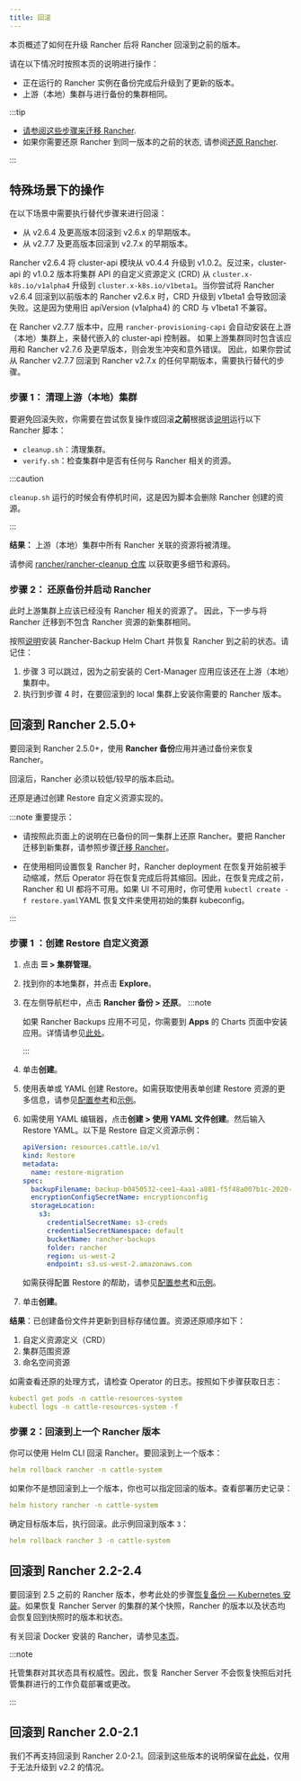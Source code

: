 ```yaml
---
title: 回滚
---
```


本页概述了如何在升级 Rancher 后将 Rancher 回滚到之前的版本。

请在以下情况时按照本页的说明进行操作：
- 正在运行的 Rancher 实例在备份完成后升级到了更新的版本。
- 上游（本地）集群与进行备份的集群相同。

:::tip

* [请参阅这些步骤来迁移 Rancher](../../../how-to-guides/new-user-guides/backup-restore-and-disaster-recovery/migrate-rancher-to-new-cluster.md).
* 如果你需要还原 Rancher 到同一版本的之前的状态, 请参阅[还原 Rancher](../../../how-to-guides/new-user-guides/backup-restore-and-disaster-recovery/restore-rancher.md).

:::

## 特殊场景下的操作

在以下场景中需要执行替代步骤来进行回滚：
- 从 v2.6.4 及更高版本回滚到 v2.6.x 的早期版本。
- 从 v2.7.7 及更高版本回滚到 v2.7.x 的早期版本。

Rancher v2.6.4 将 cluster-api 模块从 v0.4.4 升级到 v1.0.2。反过来，cluster-api 的 v1.0.2 版本将集群 API 的自定义资源定义 (CRD) 从 `cluster.x-k8s.io/v1alpha4` 升级到 `cluster.x-k8s.io/v1beta1`。当你尝试将 Rancher v2.6.4 回滚到以前版本的 Rancher v2.6.x 时，CRD 升级到 v1beta1 会导致回滚失败。这是因为使用旧 apiVersion (v1alpha4) 的 CRD 与 v1beta1 不兼容。

在 Rancher v2.7.7 版本中，应用 `rancher-provisioning-capi` 会自动安装在上游（本地）集群上，来替代嵌入的 cluster-api 控制器。 如果上游集群同时包含该应用和 Rancher v2.7.6 及更早版本，则会发生冲突和意外错误。 因此，如果你尝试从 Rancher v2.7.7 回滚到 Rancher v2.7.x 的任何早期版本，需要执行替代的步骤。

### 步骤 1： 清理上游（本地）集群

要避免回滚失败，你需要在尝试恢复操作或回滚**之前**根据该[说明](https://github.com/rancher/rancher-cleanup/blob/main/README.md)运行以下 Rancher 脚本：


* `cleanup.sh`：清理集群。
* `verify.sh`：检查集群中是否有任何与 Rancher 相关的资源。


:::caution

`cleanup.sh` 运行的时候会有停机时间，这是因为脚本会删除 Rancher 创建的资源。

:::

**结果：** 上游（本地）集群中所有 Rancher 关联的资源将被清理。

请参阅 [rancher/rancher-cleanup 仓库](https://github.com/rancher/rancher-cleanup) 以获取更多细节和源码。

### 步骤 2： 还原备份并启动 Rancher

此时上游集群上应该已经没有 Rancher 相关的资源了。 因此，下一步与将 Rancher 迁移到不包含 Rancher 资源的新集群相同。

按照[说明](../../../how-to-guides/new-user-guides/backup-restore-and-disaster-recovery/migrate-rancher-to-new-cluster.md)安装 Rancher-Backup Helm Chart 并恢复 Rancher 到之前的状态。请记住：
1. 步骤 3 可以跳过，因为之前安装的 Cert-Manager 应用应该还在上游（本地）集群中。
2. 执行到步骤 4 时，在要回滚到的 local 集群上安装你需要的 Rancher 版本。

## 回滚到 Rancher 2.5.0+

要回滚到 Rancher 2.5.0+，使用 **Rancher 备份**应用并通过备份来恢复 Rancher。

回滚后，Rancher 必须以较低/较早的版本启动。

还原是通过创建 Restore 自定义资源实现的。

:::note 重要提示：

* 请按照此页面上的说明在已备份的同一集群上还原 Rancher。要把 Rancher 迁移到新集群，请参照步骤[迁移 Rancher](../../../how-to-guides/new-user-guides/backup-restore-and-disaster-recovery/migrate-rancher-to-new-cluster.md)。

* 在使用相同设置恢复 Rancher 时，Rancher deployment 在恢复开始前被手动缩减，然后 Operator 将在恢复完成后将其缩回。因此，在恢复完成之前，Rancher 和 UI 都将不可用。如果 UI 不可用时，你可使用 `kubectl create -f restore.yaml`YAML 恢复文件来使用初始的集群 kubeconfig。

:::

### 步骤 1 ：创建 Restore 自定义资源

1. 点击 **☰ > 集群管理**。
1. 找到你的本地集群，并点击 **Explore**。
1. 在左侧导航栏中，点击 **Rancher 备份 > 还原**。
   :::note

   如果 Rancher Backups 应用不可见，你需要到 **Apps** 的 Charts 页面中安装应用。详情请参见[此处](../../../how-to-guides/new-user-guides/helm-charts-in-rancher/helm-charts-in-rancher.md#访问-charts)。

   :::

1. 单击**创建**。
1. 使用表单或 YAML 创建 Restore。如需获取使用表单创建 Restore 资源的更多信息，请参见[配置参考](../../../reference-guides/backup-restore-configuration/restore-configuration.md)和[示例](../../../reference-guides/backup-restore-configuration/examples.md)。
1. 如需使用 YAML 编辑器，点击**创建 > 使用 YAML 文件创建**。然后输入 Restore YAML。以下是 Restore 自定义资源示例：

   ```yaml
   apiVersion: resources.cattle.io/v1
   kind: Restore
   metadata:
     name: restore-migration
   spec:
     backupFilename: backup-b0450532-cee1-4aa1-a881-f5f48a007b1c-2020-09-15T07-27-09Z.tar.gz
     encryptionConfigSecretName: encryptionconfig
     storageLocation:
       s3:
         credentialSecretName: s3-creds
         credentialSecretNamespace: default
         bucketName: rancher-backups
         folder: rancher
         region: us-west-2
         endpoint: s3.us-west-2.amazonaws.com
   ```
   如需获得配置 Restore 的帮助，请参见[配置参考](../../../reference-guides/backup-restore-configuration/restore-configuration.md)和[示例](../../../reference-guides/backup-restore-configuration/examples.md)。

1. 单击**创建**。

**结果**：已创建备份文件并更新到目标存储位置。资源还原顺序如下：

1. 自定义资源定义（CRD）
2. 集群范围资源
3. 命名空间资源

如需查看还原的处理方式，请检查 Operator 的日志。按照如下步骤获取日志：

```yaml
kubectl get pods -n cattle-resources-system
kubectl logs -n cattle-resources-system -f
```

### 步骤 2：回滚到上一个 Rancher 版本

你可以使用 Helm CLI 回滚 Rancher。要回滚到上一个版本：

```yaml
helm rollback rancher -n cattle-system
```

如果你不是想回滚到上一个版本，你也可以指定回滚的版本。查看部署历史记录：

```yaml
helm history rancher -n cattle-system
```

确定目标版本后，执行回滚。此示例回滚到版本 `3`：

```yaml
helm rollback rancher 3 -n cattle-system
```

## 回滚到 Rancher 2.2-2.4

要回滚到 2.5 之前的 Rancher 版本，参考此处的步骤[恢复备份 — Kubernetes 安装](https://github.com/rancher/rancher-docs/tree/main/archived_docs/version-2.0-2.4/how-to-guides/new-user-guides/backup-restore-and-disaster-recovery/restore-rancher-launched-kubernetes-clusters-from-backup.md)。如果恢复 Rancher Server 的集群的某个快照，Rancher 的版本以及状态均会恢复回到快照时的版本和状态。

有关回滚 Docker 安装的 Rancher，请参见[本页](../other-installation-methods/rancher-on-a-single-node-with-docker/roll-back-docker-installed-rancher.md)。

:::note

托管集群对其状态具有权威性。因此，恢复 Rancher Server 不会恢复快照后对托管集群进行的工作负载部署或更改。

:::

## 回滚到 Rancher 2.0-2.1

我们不再支持回滚到 Rancher 2.0-2.1。回滚到这些版本的说明保留在[此处](https://github.com/rancher/rancher-docs/tree/main/archived_docs/version-2.0-2.4/how-to-guides/new-user-guides/backup-restore-and-disaster-recovery/restore-rancher-launched-kubernetes-clusters-from-backup/roll-back-to-v2.0-v2.1.md)，仅用于无法升级到 v2.2 的情况。
